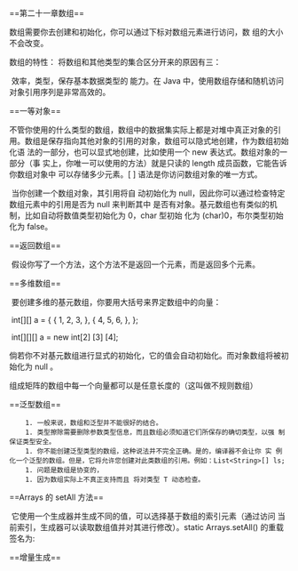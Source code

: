 ==第二十一章数组==

数组需要你去创建和初始化，你可以通过下标对数组元素进行访问，数 组的大小不会改变。

数组的特性：
		将数组和其他类型的集合区分开来的原因有三：

​		效率，类型，保存基本数据类型的 能力。在 Java 中，使用数组存储和随机访问对象引用序列是非常高效的。

==一等对象==

​	不管你使用的什么类型的数组，数组中的数据集实际上都是对堆中真正对象的引 用。数组是保存指向其他对象的引用的对象，数组可以隐式地创建，作为数组初始化语 法的一部分，也可以显式地创建，比如使用一个 new 表达式。数组对象的一部分（事 实上，你唯一可以使用的方法）就是只读的 length 成员函数，它能告诉你数组对象中 可以存储多少元素。[ ] 语法是你访问数组对象的唯一方式。

​	当你创建一个数组对象，其引用将自 动初始化为 null，因此你可以通过检查特定数组元素中的引用是否为 null 来判断其中 是否有对象。基元数组也有类似的机制，比如自动将数值类型初始化为 0，char 型初始 化为 (char)0，布尔类型初始化为 false。

==返回数组==

​		假设你写了一个方法，这个方法不是返回一个元素，而是返回多个元素。

==多维数组==

​		要创建多维的基元数组，你要用大括号来界定数组中的向量：

​		int[][] a = { { 1, 2, 3, }, { 4, 5, 6, }, };

​		int[][][] a = new int[2] [3] [4];

倘若你不对基元数组进行显式的初始化，它的值会自动初始化。而对象数组将被初 始化为 null 。

组成矩阵的数组中每一个向量都可以是任意长度的（这叫做不规则数组）		

==泛型数组==

		1. 一般来说，数组和泛型并不能很好的结合。
		1. 类型擦除需要删除参数类型信息，而且数组必须知道它们所保存的确切类型，以强 制保证类型安全。
		1. 你不能创建泛型类型的数组，这种说法并不完全正确。是的，编译器不会让你 实 例化一个泛型的数组。但是，它将允许您创建对此类数组的引用。例如：List<String>[] ls;
		1. 问题是数组是协变的，
		1. 因为数组实际上不真正支持而且 将对类型 T 动态检查。

==Arrays 的 setAll 方法==

​		它使用一个生成器并生成不同的值，可以选择基于数组的索引元素（通过访问 当前索引，生成器可以读取数组值并对其进行修改）。static Arrays.setAll() 的重载 签名为:

==增量生成==

​		